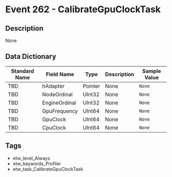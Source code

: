 # Event 262 - CalibrateGpuClockTask

## Description
None

## Data Dictionary
|Standard Name|Field Name|Type|Description|Sample Value|
|---|---|---|---|---|
|TBD|hAdapter|Pointer|None|`None`|
|TBD|NodeOrdinal|UInt32|None|`None`|
|TBD|EngineOrdinal|UInt32|None|`None`|
|TBD|GpuFrequency|UInt64|None|`None`|
|TBD|GpuClock|UInt64|None|`None`|
|TBD|CpuClock|UInt64|None|`None`|

## Tags
* etw_level_Always
* etw_keywords_Profiler
* etw_task_CalibrateGpuClockTask